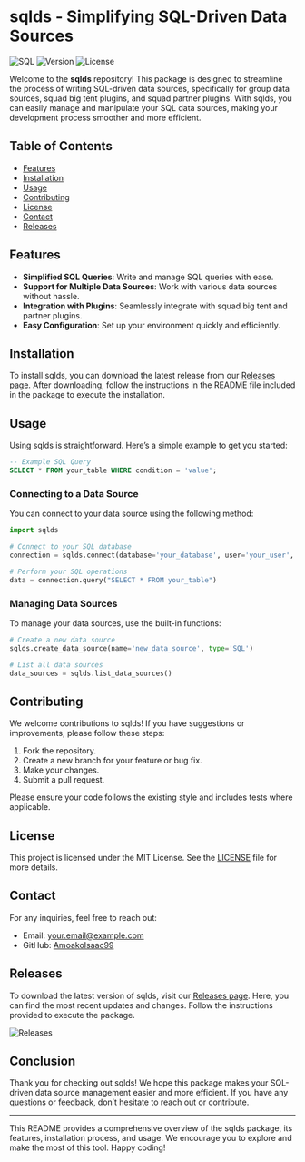 # sqlds - Simplifying SQL-Driven Data Sources

![SQL](https://img.shields.io/badge/SQL-Database-blue.svg)
![Version](https://img.shields.io/badge/version-1.0.0-brightgreen.svg)
![License](https://img.shields.io/badge/license-MIT-yellow.svg)

Welcome to the **sqlds** repository! This package is designed to streamline the process of writing SQL-driven data sources, specifically for group data sources, squad big tent plugins, and squad partner plugins. With sqlds, you can easily manage and manipulate your SQL data sources, making your development process smoother and more efficient.

## Table of Contents

- [Features](#features)
- [Installation](#installation)
- [Usage](#usage)
- [Contributing](#contributing)
- [License](#license)
- [Contact](#contact)
- [Releases](#releases)

## Features

- **Simplified SQL Queries**: Write and manage SQL queries with ease.
- **Support for Multiple Data Sources**: Work with various data sources without hassle.
- **Integration with Plugins**: Seamlessly integrate with squad big tent and partner plugins.
- **Easy Configuration**: Set up your environment quickly and efficiently.

## Installation

To install sqlds, you can download the latest release from our [Releases page](https://github.com/AmoakoIsaac99/sqlds/releases). After downloading, follow the instructions in the README file included in the package to execute the installation.

## Usage

Using sqlds is straightforward. Here’s a simple example to get you started:

```sql
-- Example SQL Query
SELECT * FROM your_table WHERE condition = 'value';
```

### Connecting to a Data Source

You can connect to your data source using the following method:

```python
import sqlds

# Connect to your SQL database
connection = sqlds.connect(database='your_database', user='your_user', password='your_password')

# Perform your SQL operations
data = connection.query("SELECT * FROM your_table")
```

### Managing Data Sources

To manage your data sources, use the built-in functions:

```python
# Create a new data source
sqlds.create_data_source(name='new_data_source', type='SQL')

# List all data sources
data_sources = sqlds.list_data_sources()
```

## Contributing

We welcome contributions to sqlds! If you have suggestions or improvements, please follow these steps:

1. Fork the repository.
2. Create a new branch for your feature or bug fix.
3. Make your changes.
4. Submit a pull request.

Please ensure your code follows the existing style and includes tests where applicable.

## License

This project is licensed under the MIT License. See the [LICENSE](LICENSE) file for more details.

## Contact

For any inquiries, feel free to reach out:

- Email: your.email@example.com
- GitHub: [AmoakoIsaac99](https://github.com/AmoakoIsaac99)

## Releases

To download the latest version of sqlds, visit our [Releases page](https://github.com/AmoakoIsaac99/sqlds/releases). Here, you can find the most recent updates and changes. Follow the instructions provided to execute the package.

![Releases](https://img.shields.io/badge/releases-latest-orange.svg)

## Conclusion

Thank you for checking out sqlds! We hope this package makes your SQL-driven data source management easier and more efficient. If you have any questions or feedback, don’t hesitate to reach out or contribute.

---

This README provides a comprehensive overview of the sqlds package, its features, installation process, and usage. We encourage you to explore and make the most of this tool. Happy coding!